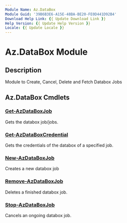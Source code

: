 ```yaml
---
Module Name: Az.DataBox
Module Guid: '39B6B3E6-A15E-48BA-BE20-FE0D441D92B4'
Download Help Link: {{ Update Download Link }}
Help Version: {{ Update Help Version }}
Locale: {{ Update Locale }}
---
```


# Az.DataBox Module
## Description
Module to Create, Cancel, Delete and Fetch Databox Jobs

## Az.DataBox Cmdlets
### [Get-AzDataBoxJob](Get-AzDataBoxCredential.md)
Gets the databox job/jobs.

### [Get-AzDataBoxCredential](Get-AzDataBoxCredential.md)
Gets the credentials of the databox of a specified job.

### [New-AzDataBoxJob](New-AzDataBoxJob.md)
Creates a new databox job

### [Remove-AzDataBoxJob](Remove-AzDataBoxJob.md)
Deletes a finished databox job.

### [Stop-AzDataBoxJob](Stop-AzDataBoxJob.md)
Cancels an ongoing databox job.

